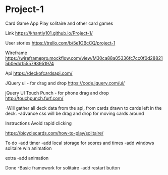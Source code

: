# Project-1

Card Game App
Play solitaire and other card games

Link
https://khantly101.github.io/Project-1/

User stories
https://trello.com/b/5e1OBcCQ/project-1

Wireframe
https://wireframepro.mockflow.com/view/M30ca88a05336fc7cc0f0d288215b0edd1555793951974

Api 
https://deckofcardsapi.com/

JQuery ui - for drag and drop
https://code.jquery.com/ui/

jQuery UI Touch Punch - for phone drag and drop
http://touchpunch.furf.com/


-Will gather all deck data from the api, from cards drawn to cards left in the deck.
-advance css will be drag and drop for moving cards around

Instructions
Avoid rapid clicking

https://bicyclecards.com/how-to-play/solitaire/


To do
-add timer
-add local storage for scores and times
-add windows solitaire win animation

extra
-add animation

Done
-Basic framework for solitaire
-add restart button
